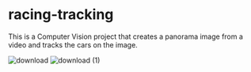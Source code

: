 # racing-tracking
This is a Computer Vision project that creates a panorama image from a video and tracks the cars on the image.

![download](https://user-images.githubusercontent.com/4135420/129472965-bf95cb57-fe4c-4912-ae9f-5e711161fae0.png)
![download (1)](https://user-images.githubusercontent.com/4135420/129472968-a798f52a-d030-4f7c-9349-06d2405d633e.png)


